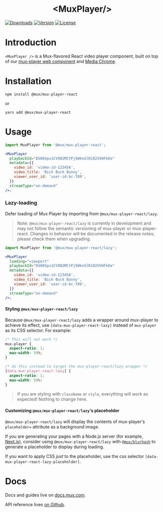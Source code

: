 <p align="center">
  <h1 align="center">&lt;MuxPlayer/&gt;</h1>
  <a href="https://npmcharts.com/compare/@mux/mux-player-react?interval=30"><img src="https://img.shields.io/npm/dm/@mux/mux-player-react.svg?sanitize=true" alt="Downloads"></a>
    <a href="https://www.npmjs.com/package/@mux/mux-player-react"><img src="https://img.shields.io/npm/v/@mux/mux-player-react.svg?sanitize=true" alt="Version"></a>
    <a href="https://www.npmjs.com/package/@mux/mux-player-react"><img src="https://img.shields.io/npm/l/@mux/mux-player-react.svg?sanitize=true" alt="License"></a>
</p>

# Introduction

`<MuxPlayer />` is a Mux-flavored React video player component, built on top of our [mux-player web component](../mux-player) and [Media Chrome](https://media-chrome.org).

# Installation

```shell
npm install @mux/mux-player-react
```

or

```shell
yarn add @mux/mux-player-react
```

# Usage

```jsx
import MuxPlayer from '@mux/mux-player-react';

<MuxPlayer
  playbackId="DS00Spx1CV902MCtPj5WknGlR102V5HFkDe"
  metadata={{
    video_id: 'video-id-123456',
    video_title: 'Bick Buck Bunny',
    viewer_user_id: 'user-id-bc-789',
  }}
  streamType="on-demand"
/>;
```

### Lazy-loading

Defer loading of Mux Player by importing from `@mux/mux-player-react/lazy`.

> Note: `@mux/mux-player-react/lazy` is currently in development and may not follow the semantic versioning of mux-player or mux-player-react. Changes in behavior will be documented in the release notes; please check them when upgrading.

```jsx
import MuxPlayer from '@mux/mux-player-react/lazy';

<MuxPlayer
  loading="viewport"
  playbackId="DS00Spx1CV902MCtPj5WknGlR102V5HFkDe"
  metadata={{
    video_id: 'video-id-123456',
    video_title: 'Bick Buck Bunny',
    viewer_user_id: 'user-id-bc-789',
  }}
  streamType="on-demand"
/>;
```

#### Styling `@mux/mux-player-react/lazy`

Because `@mux/mux-player-react/lazy` adds a wrapper around mux-player to achieve its effect, use `[data-mux-player-react-lazy]` instead of `mux-player` as its CSS selector. For example:

```css
/* This will not work */
mux-player {
  aspect-ratio: 1;
  max-width: 50%;
}

/* do this instead to target the mux-player-react/lazy wrapper */
[data-mux-player-react-lazy] {
  aspect-ratio: 1;
  max-width: 50%:
}
```

> If you are styling with `className` or `style`, everything will work as expected! Nothing to change here.

#### Customizing `@mux/mux-player-react/lazy`'s placeholder

`@mux/mux-player-react/lazy` will display the contents of mux-player's `placeholder=` attribute as a background image.

If you are generating your pages with a Node.js server (for example, [Next.js](https://nextjs.org/docs/basic-features/data-fetching/)), consider using `@mux/mux-player-react/lazy` with [`@mux/blurhash`](https://github.com/muxinc/blurhash) to generate a placeholder to display during loading.

If you want to apply CSS _just_ to the placeholder, use the css selector `[data-mux-player-react-lazy-placeholder]`. 

# Docs

Docs and guides live on [docs.mux.com](https://docs.mux.com/guides/video/mux-player?utm_source=github-mux-player).

API reference lives [on Github](./REFERENCE.md).
